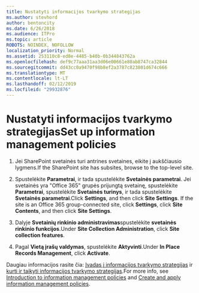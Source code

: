 ```yaml
---
title: Nustatyti informacijos tvarkymo strategijas
ms.author: stevhord
author: bentoncity
ms.date: 6/26/2018
ms.audience: ITPro
ms.topic: article
ROBOTS: NOINDEX, NOFOLLOW
localization_priority: Normal
ms.assetid: 253110c8-ed8e-4485-b40b-0b344843762a
ms.openlocfilehash: def9c77aaa31aa3d06e00661e80ab8747ca32844
ms.sourcegitcommit: dd43cc0a9470f98b8ef2a3787c823801d674c666
ms.translationtype: MT
ms.contentlocale: lt-LT
ms.lasthandoff: 02/12/2019
ms.locfileid: "29932876"
---
```

# <a name="set-up-information-management-policies"></a><span data-ttu-id="d1d12-102">Nustatyti informacijos tvarkymo strategijas</span><span class="sxs-lookup"><span data-stu-id="d1d12-102">Set up information management policies</span></span>

1. <span data-ttu-id="d1d12-103">Jei SharePoint svetainės turi antrines svetaines, eikite į aukščiausio lygmens.</span><span class="sxs-lookup"><span data-stu-id="d1d12-103">If the SharePoint site has subsites, browse to the top-level site.</span></span>
    
2. <span data-ttu-id="d1d12-p101">Spustelėkite **Parametrai**, ir tada spustelėkite **Svetainės parametrai**. Jei svetainės yra "Office 365" grupės prijungtą svetainę, spustelėkite **Parametrai**, spustelėkite **Svetainės turinys**, ir tada spustelėkite **Svetainės parametrai**.</span><span class="sxs-lookup"><span data-stu-id="d1d12-p101">Click **Settings**, and then click **Site Settings**. If the site is an Office 365 group-connected site, click **Settings**, click **Site Contents**, and then click **Site Settings**.</span></span>
    
3. <span data-ttu-id="d1d12-106">Dalyje **Svetainių rinkinio administravimas**spustelėkite **svetainės rinkinio funkcijos**.</span><span class="sxs-lookup"><span data-stu-id="d1d12-106">Under **Site Collection Administration**, click **Site collection features**.</span></span>
    
4. <span data-ttu-id="d1d12-107">Pagal **Vietą įrašų valdymas**, spustelėkite **Aktyvinti**.</span><span class="sxs-lookup"><span data-stu-id="d1d12-107">Under **In Place Records Management**, click **Activate**.</span></span>
    
<span data-ttu-id="d1d12-108">Daugiau informacijos rasite čia: [Įvadas į informacijos tvarkymo strategijas](https://go.microsoft.com/fwlink/?linkid=404239) ir [kurti ir taikyti informacijos tvarkymo strategijas](https://go.microsoft.com/fwlink/?linkid=2003916).</span><span class="sxs-lookup"><span data-stu-id="d1d12-108">For more info, see [Introduction to information management policies](https://go.microsoft.com/fwlink/?linkid=404239) and [Create and apply information management policies](https://go.microsoft.com/fwlink/?linkid=2003916).</span></span>
  


